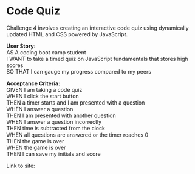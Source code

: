 # Code Quiz

Challenge 4 involves creating an interactive code quiz using dynamically updated HTML and CSS powered by JavaScript.

**User Story:**\
AS A coding boot camp student\
I WANT to take a timed quiz on JavaScript fundamentals that stores high scores\
SO THAT I can gauge my progress compared to my peers

**Acceptance Criteria:**\
GIVEN I am taking a code quiz\
WHEN I click the start button\
THEN a timer starts and I am presented with a question\
WHEN I answer a question\
THEN I am presented with another question\
WHEN I answer a question incorrectly\
THEN time is subtracted from the clock\
WHEN all questions are answered or the timer reaches 0\
THEN the game is over\
WHEN the game is over\
THEN I can save my initials and score

Link to site:
